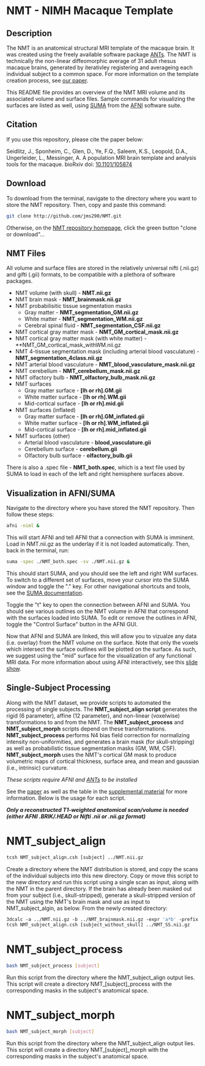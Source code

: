 # NMT - NIMH Macaque Template

## Description
The NMT is an anatomical structural MRI template of the macaque brain. It was created using the freely available software package [ANTs](http://stnava.github.io/ANTs/). The NMT is technically the non-linear diffeomorphic average of 31 adult rhesus macaque brains, generated by iterativley registering and averageing each individual subject to a common space. For more information on the template creation process, see [our paper](http://biorxiv.org/content/early/2017/02/03/105874).

This README file provides an overview of the NMT MRI volume and its associated volume and surface files. Sample commands for visualizing the surfaces are listed as well, using [SUMA](https://afni.nimh.nih.gov/afni/suma) from the [AFNI](https://afni.nimh.nih.gov) software suite. 

## Citation

If you use this repository, please cite the paper below:

Seidlitz, J., Sponheim, C., Glen, D., Ye, F.Q., Saleem, K.S., Leopold, D.A., Ungerleider, L., Messinger, A. A population MRI brain template and analysis tools for the macaque. bioRxiv doi: [10.1101/105874](http://biorxiv.org/content/early/2017/02/03/105874)

## Download

To download from the terminal, navigate to the directory where you want to store the NMT repository. Then, copy and paste this command:
```bash
git clone http://github.com/jms290/NMT.git
```

Otherwise, on the [NMT repository homepage](https://github.com/jms290/NMT), click the green button "clone or download"...

## NMT Files

All volume and surface files are stored in the relatively universal nifti (.nii.gz) and gifti (.gii) formats, to be compatible with a plethora of software packages. 

- NMT volume (with skull) - **NMT.nii.gz**
- NMT brain mask - **NMT_brainmask.nii.gz**
- NMT probabilisitic tissue segmentation masks
	+ Gray matter - **NMT_segmentation_GM.nii.gz**
	+ White matter - **NMT_segmentation_WM.nii.gz**
	+ Cerebral spinal fluid - **NMT_segmentation_CSF.nii.gz**
- NMT cortical gray matter mask - **NMT_GM_cortical_mask.nii.gz** 
- NMT cortical gray matter mask (with white matter) - **NMT_GM_cortical_mask_withWM.nii.gz
- NMT 4-tissue segmentation mask (including arterial blood vasculature) - **NMT_segmentation_4class.nii.gz**
- NMT arterial blood vasculature - **NMT_blood_vasculature_mask.nii.gz**
- NMT cerebellum - **NMT_cerebellum_mask.nii.gz**
- NMT olfactory bulb - **NMT_olfactory_bulb_mask.nii.gz**
- NMT surfaces
	+ Gray matter surface - **[lh or rh].GM.gii**
	+ White matter surface - **[lh or rh].WM.gii**
	+ Mid-cortical surface - **[lh or rh].mid.gii**
- NMT surfaces (inflated)
	+ Gray matter surface - **[lh or rh].GM_inflated.gii**
	+ White matter surface - **[lh or rh].WM_inflated.gii**
	+ Mid-cortical surface - **[lh or rh].mid_inflated.gii**
- NMT surfaces (other)
	+ Arterial blood vasculature - **blood_vasculature.gii**
	+ Cerebellum surface - **cerebellum.gii**
	+ Olfactory bulb surface - **olfactory_bulb.gii**

There is also a .spec file - **NMT_both.spec**, which is a text file used by SUMA to load in each of the left and right hemisphere surfaces above. 
	
## Visualization in AFNI/SUMA

Navigate to the directory where you have stored the NMT repository. Then follow these steps:
```bash
afni -niml &
```
This will start AFNI and tell AFNI that a connection with SUMA is imminent. Load in NMT.nii.gz as the underlay if it is not loaded automatically. Then, back in the terminal, run:
```bash
suma -spec ./NMT_both.spec -sv ./NMT.nii.gz &
```
This should start SUMA, and you should see the left and right WM surfaces. To switch to a different set of surfaces, move your cursor into the SUMA window and toggle the "." key. For other navigational shortcuts and tools, see the [SUMA documentation](https://afni.nimh.nih.gov/sscc/staff/ziad/SUMA/SUMA_do1.htm). 

Toggle the "t" key to open the connection between AFNI and SUMA. You should see various outlines on the NMT volume in AFNI that correspond with the surfaces loaded into SUMA. To edit or remove the outlines in AFNI, toggle the "Control Surface" button in the AFNI GUI.

Now that AFNI and SUMA are linked, this will allow you to vizualze any data (i.e. overlay) from the NMT volume on the surface. Note that only the voxels which intersect the surface outlines will be plotted on the surface. As such, we suggest using the "mid" surface for the visualization of any functional MRI data. For more information about using AFNI interactively, see this [slide show](https://afni.nimh.nih.gov/pub/dist/edu/latest/afni_handouts/afni03_interactive.pdf). 

## Single-Subject Processing 

Along with the NMT dataset, we provide scripts to automated the processing of single subjects. The **NMT_subject_align script** generates the rigid (6 parameter), affine (12 parameter), and non-linear (voxelwise) transformations to and from the NMT. The **NMT_subject_process** and **NMT_subject_morph** scripts depend on these transformations. **NMT_subject_process** performs N4 bias field correction for normalizing intensity non-uniformities, and generates a brain mask (for skull-stripping) as well as probabilistic tissue segmentation masks (GM, WM, CSF). **NMT_subject_morph** uses the NMT's cortical GM mask to produce volumetric maps of cortical thickness, surface area, and mean and gaussian (i.e., intrinsic) curvature.

*These scripts require AFNI and [ANTs](http://stnava.github.io/ANTs/) to be installed*

See the [paper](http://biorxiv.org/content/early/2017/02/03/105874) as well as the table in the [supplemental material](http://biorxiv.org/content/biorxiv/suppl/2017/02/03/105874.DC1/105874-1.pdf) for more information. Below is the usage for each script.

***Only a reconstructed T1-weighted anatomical scan/volume is needed (either AFNI .BRIK/.HEAD or Nifti .nii or .nii.gz format)***

# NMT_subject_align
```tcsh
tcsh NMT_subject_align.csh [subject] ../NMT.nii.gz
```
Create a directory where the NMT distribution is stored, and copy the scans of the individual subjects into this new directory. Copy or move this script to the new directory and run this script using a single scan as input, along with the NMT in the parent directory. If the brain has already been masked out from your subject (i.e., skull-stripped), generate a skull-stripped version of the NMT using the NMT's brain mask and use as input to NMT_subject_algin, as below. From the newly created directory:
```tcsh
3dcalc -a ../NMT.nii.gz -b ../NMT_brainmask.nii.gz -expr 'a*b' -prefix ../NMT_SS.nii.gz
tcsh NMT_subject_align.csh [subject_without_skull] ../NMT_SS.nii.gz
```

# NMT_subject_process
```bash
bash NMT_subject_process [subject]
```
Run this script from the directory where the NMT_subject_align output lies. This script will create a directory NMT_[subject]_process with the corresponding masks in the subject's anatomical space.

# NMT_subject_morph
```bash
bash NMT_subject_morph [subject]
```
Run this script from the directory where the NMT_subject_align output lies. This script will create a directory NMT_[subject]_morph with the corresponding masks in the subject's anatomical space.


